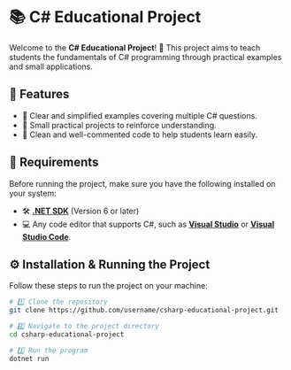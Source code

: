 # 📚 C# Educational Project

Welcome to the **C# Educational Project**! 🎯 This project aims to teach students the fundamentals of C# programming through practical examples and small applications.

## 🚀 Features
- 🔹 Clear and simplified examples covering multiple C# questions.
- 🔹 Small practical projects to reinforce understanding.
- 🔹 Clean and well-commented code to help students learn easily.

## 📌 Requirements
Before running the project, make sure you have the following installed on your system:
- 🛠️ [**.NET SDK**](https://dotnet.microsoft.com/download) (Version 6 or later)
- 💻 Any code editor that supports C#, such as [**Visual Studio**](https://visualstudio.microsoft.com/) or [**Visual Studio Code**](https://code.visualstudio.com/).

## ⚙️ Installation & Running the Project
Follow these steps to run the project on your machine:

```sh
# 1️⃣ Clone the repository
git clone https://github.com/username/csharp-educational-project.git

# 2️⃣ Navigate to the project directory
cd csharp-educational-project

# 3️⃣ Run the program
dotnet run
